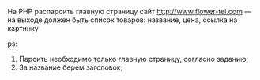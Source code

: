 На PHP распарсить главную страницу сайт http://www.flower-tei.com — на выходе должен быть список товаров: название, цена, ссылка на картинку

ps:
1) Парсить необходимо только главную страницу, согласно заданию;
2) За название берем заголовок;